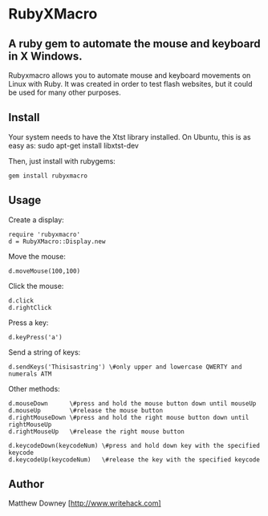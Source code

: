# RubyXMacro

## A ruby gem to automate the mouse and keyboard in X Windows.

Rubyxmacro allows you to automate mouse and keyboard movements on Linux with Ruby. It was created in order to test flash websites, but it could be used for many other purposes.

## Install

Your system needs to have the Xtst library installed.
On Ubuntu, this is as easy as:
    sudo apt-get install libxtst-dev

Then, just install with rubygems:

    gem install rubyxmacro

## Usage

Create a display:

    require 'rubyxmacro'
    d = RubyXMacro::Display.new

Move the mouse:

    d.moveMouse(100,100)

Click the mouse:

    d.click
    d.rightClick

Press a key:

    d.keyPress('a')

Send a string of keys:

    d.sendKeys('Thisisastring') \#only upper and lowercase QWERTY and numerals ATM

Other methods:

    d.mouseDown      \#press and hold the mouse button down until mouseUp
    d.mouseUp        \#release the mouse button
    d.rightMouseDown \#press and hold the right mouse button down until rightMouseUp
    d.rightMouseUp   \#release the right mouse button

    d.keycodeDown(keycodeNum) \#press and hold down key with the specified keycode
    d.keycodeUp(keycodeNum)   \#release the key with the specified keycode

## Author

Matthew Downey
[http://www.writehack.com]
